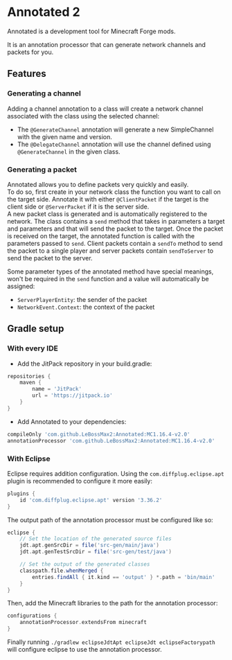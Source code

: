 # Annotated 2
Annotated is a development tool for Minecraft Forge mods.

It is an annotation processor that can generate network channels and packets for you.

## Features

### Generating a channel

Adding a channel annotation to a class will create a network channel associated with the class using the selected channel:  
* The ``@GenerateChannel`` annotation will generate a new SimpleChannel with the given name and version.
* The ``@DelegateChannel`` annotation will use the channel defined using ``@GenerateChannel`` in the given class.

### Generating a packet

Annotated allows you to define packets very quickly and easily.  
To do so, first create in your network class the function you want to call on the target side.
Annotate it with either ``@ClientPacket`` if the target is the client side or ``@ServerPacket`` if it is the server side.  
A new packet class is generated and is automatically registered to the network.
The class contains a ``send`` method that takes in parameters a target and parameters and that will send the packet to the target. Once the packet is received on the target, the annotated function is called with the parameters passed to ``send``.
Client packets contain a ``sendTo`` method to send the packet to a single player and server packets contain ``sendToServer`` to send the packet to the server.

Some parameter types of the annotated method have special meanings, won't be required in the ``send`` function and a value will automatically be assigned:  
* ``ServerPlayerEntity``: the sender of the packet
* ``NetworkEvent.Context``: the context of the packet

## Gradle setup

### With every IDE

* Add the JitPack repository in your build.gradle:

```groovy
repositories {
    maven {
        name = 'JitPack'
        url = 'https://jitpack.io'
    }
}
```

* Add Annotated to your dependencies:

```groovy
compileOnly 'com.github.LeBossMax2:Annotated:MC1.16.4-v2.0'
annotationProcessor 'com.github.LeBossMax2:Annotated:MC1.16.4-v2.0'
```

### With Eclipse

Eclipse requires addition configuration. Using the ``com.diffplug.eclipse.apt`` plugin is recommended to configure it more easily:

```groovy
plugins {
    id 'com.diffplug.eclipse.apt' version '3.36.2'
}
```

The output path of the annotation processor must be configured like so:

```groovy
eclipse {
	// Set the location of the generated source files
	jdt.apt.genSrcDir = file('src-gen/main/java')
	jdt.apt.genTestSrcDir = file('src-gen/test/java')

	// Set the output of the generated classes
	classpath.file.whenMerged {
		entries.findAll { it.kind == 'output' } *.path = 'bin/main'
	}
}
```

Then, add the Minecraft libraries to the path for the annotation processor:

```groovy
configurations {
    annotationProcessor.extendsFrom minecraft
}
```

Finally running ``./gradlew eclipseJdtApt eclipseJdt eclipseFactorypath`` will configure eclipse to use the annotation processor.
